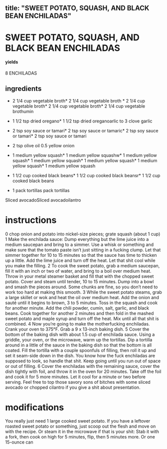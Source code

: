 

	
title: "SWEET POTATO, SQUASH, AND BLACK BEAN ENCHILADAS"
---
# SWEET POTATO, SQUASH, AND BLACK BEAN ENCHILADAS
#### yields
8 ENCHILADAS
## ingredients
* 2 1/4 cup vegetable broth* 2 1/4 cup vegetable broth * 2 1/4 cup vegetable broth* 2 1/4 cup vegetable broth* 2 1/4 cup vegetable brothumin

* 1 1/2 tsp dried oregano* 1 1/2 tsp dried oreganoarlic to 3 clove garlic

* 2 tsp soy sauce or tamari* 2 tsp soy sauce or tamaric* 2 tsp soy sauce or tamari* 2 tsp soy sauce or tamari
* 2 tsp olive oil
0.5 yellow onion
* 1 medium yellow squash* 1 medium yellow squashw* 1 medium yellow squash* 1 medium yellow squash* 1 medium yellow squash* 1 medium yellow squash* 1 medium yellow squash
* 1 1/2 cup cooked black beans* 1 1/2 cup cooked black beansr* 1 1/2 cup cooked black beans
* 1 pack tortillas pack tortillas

Sliced avocadoSliced avocadoilantro</key>


# instructions
0 chop onion and potato into nickel-size pieces; grate squash (about 1 cup)
1 Make the enchilada sauce: Dump everything but the lime juice into a medium saucepan and
bring to a simmer. Use a whisk or something and make sure that the tomato paste isn’t just
sitting in a fucking clump. Let that simmer together for 10 to 15 minutes so that the sauce
has time to thicken up a little. Add the lime juice and turn off the heat. Let that shit cool while
you make the filling.
2 To cook the sweet potato, grab a medium saucepan, fill it with an inch or two of water, and
bring to a boil over medium heat. Throw in your metal steamer basket and fill that with the
chopped sweet potato. Cover and steam until tender, 10 to 15 minutes. Dump into a bowl and
smash the pieces around. Some chunks are fine, so you don’t need to work too hard at making
this smooth.
3 While the sweet potato steams, grab a large skillet or wok and heat the oil over medium
heat. Add the onion and sauté until it begins to brown, 3 to 5 minutes. Toss in the squash
and cook for another minute. Add the chili powder, cumin, salt, garlic, and black beans. Cook
together for another 2 minutes and then fold in the mashed sweet potato and maple syrup and
turn off the heat. Mix until all that shit is combined.
4 Now you’re going to make the motherfucking enchiladas. Crank your oven to 375°F. Grab a
9 x 13-inch baking dish.
5 Cover the bottom of the baking dish with about 1.5 cup of enchilada sauce. Using a griddle,
your oven, or the microwave, warm up the tortillas. Dip a tortilla around in a little of the sauce
in the baking dish so that the bottom is all coated. Fill the tortilla with a couple spoonfuls of
filling, then roll it up and set it seam-side down in the dish. You know how the fuck enchiladas
are supposed to look, so handle that shit. Keep going until you run out of space or out of
filling.
6 Cover the enchiladas with the remaining sauce, cover the dish tightly with foil, and throw it
in the oven for 20 minutes. Take off the foil and cook it for 5 more minutes. Let it cool for a
minute or two before serving. Feel free to top those savory sons of bitches with some sliced
avocado or chopped cilantro if you give a shit about presentation.

# modifications

You really just need 1 large cooked sweet potato. If you have a leftover roasted sweet potato or something, just
scoop out the flesh and move on with the recipe. Or steam it in the microwave if that is your shit: Stab it with a
fork, then cook on high for 5 minutes, flip, then 5 minutes more.
 Or one 15-ounce can
	

